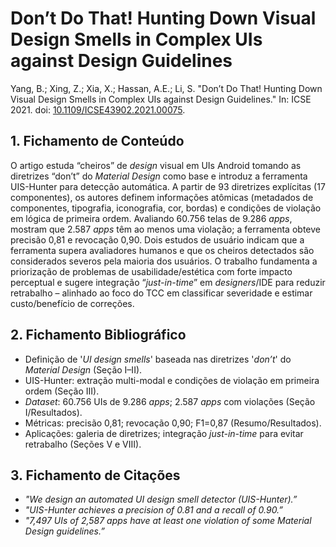 # Don’t Do That! Hunting Down Visual Design Smells in Complex UIs against Design Guidelines
Yang, B.; Xing, Z.; Xia, X.; Hassan, A.E.; Li, S. "Don’t Do That! Hunting Down Visual Design Smells in Complex UIs against Design Guidelines." In: ICSE 2021. doi: [10.1109/ICSE43902.2021.00075](https://doi.org/10.1109/ICSE43902.2021.00075).

## 1. Fichamento de Conteúdo
O artigo estuda “cheiros” de *design* visual em UIs Android tomando as diretrizes “don’t” do *Material Design* como base e introduz a ferramenta UIS-Hunter para detecção automática. A partir de 93 diretrizes explícitas (17 componentes), os autores definem informações atômicas (metadados de componentes, tipografia, iconografia, cor, bordas) e condições de violação em lógica de primeira ordem. Avaliando 60.756 telas de 9.286 *apps*, mostram que 2.587 *apps* têm ao menos uma violação; a ferramenta obteve precisão 0,81 e revocação 0,90. Dois estudos de usuário indicam que a ferramenta supera avaliadores humanos e que os cheiros detectados são considerados severos pela maioria dos usuários. O trabalho fundamenta a priorização de problemas de usabilidade/estética com forte impacto perceptual e sugere integração “*just-in-time*” em *designers*/IDE para reduzir retrabalho – alinhado ao foco do TCC em classificar severidade e estimar custo/benefício de correções.

## 2. Fichamento Bibliográfico
* Definição de '*UI design smells*' baseada nas diretrizes '*don’t*' do *Material Design* (Seção I–II).
* UIS-Hunter: extração multi-modal e condições de violação em primeira ordem (Seção III).
* *Dataset*: 60.756 UIs de 9.286 *apps*; 2.587 *apps* com violações (Seção I/Resultados).
* Métricas: precisão 0,81; revocação 0,90; F1=0,87 (Resumo/Resultados).
* Aplicações: galeria de diretrizes; integração *just-in-time* para evitar retrabalho (Seções V e VIII).

## 3. Fichamento de Citações
* _"We design an automated UI design smell detector (UIS-Hunter).”_
* _"UIS-Hunter achieves a precision of 0.81 and a recall of 0.90.”_
* _"7,497 UIs of 2,587 apps have at least one violation of some Material Design guidelines.”_